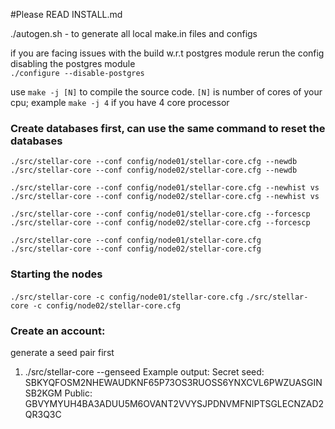 #Please READ INSTALL.md  
  
./autogen.sh - to generate all local make.in files and configs  
  
if you are facing issues with the build w.r.t postgres module rerun the config disabling the postgres module  
`./configure --disable-postgres`   
  
use `make -j [N]` to compile the source code. `[N]` is number of cores of your cpu; example `make -j 4` if you have 4 core processor  

  
### Create databases first, can use the same command to reset the databases  
`./src/stellar-core --conf config/node01/stellar-core.cfg --newdb`  
`./src/stellar-core --conf config/node02/stellar-core.cfg --newdb`  
  
    
`./src/stellar-core --conf config/node01/stellar-core.cfg --newhist vs`  
`./src/stellar-core --conf config/node02/stellar-core.cfg --newhist vs`   
  
   
`./src/stellar-core --conf config/node01/stellar-core.cfg --forcescp`   
`./src/stellar-core --conf config/node02/stellar-core.cfg --forcescp`   
  
  
`./src/stellar-core --conf config/node01/stellar-core.cfg` 
`./src/stellar-core --conf config/node02/stellar-core.cfg`
  
  
### Starting the nodes  
`./src/stellar-core -c config/node01/stellar-core.cfg`
`./src/stellar-core -c config/node02/stellar-core.cfg ` 
  
### Create an account:  
generate a seed pair first  
1. ./src/stellar-core --genseed
Example output: Secret seed: SBKYQFOSM2NHEWAUDKNF65P73OS3RUOSS6YNXCVL6PWZUASGINSB2KGM
				Public: GBVYMYUH4BA3ADUU5M6OVANT2VVYSJPDNVMFNIPTSGLECNZAD2QR3Q3C

